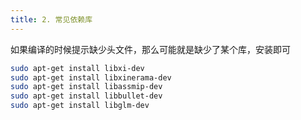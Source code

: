 ```yaml
---
title: 2. 常见依赖库
---
```


如果编译的时候提示缺少头文件，那么可能就是缺少了某个库，安装即可

```bash
sudo apt-get install libxi-dev
sudo apt-get install libxinerama-dev
sudo apt-get install libassmip-dev
sudo apt-get install libbullet-dev
sudo apt-get install libglm-dev
```

